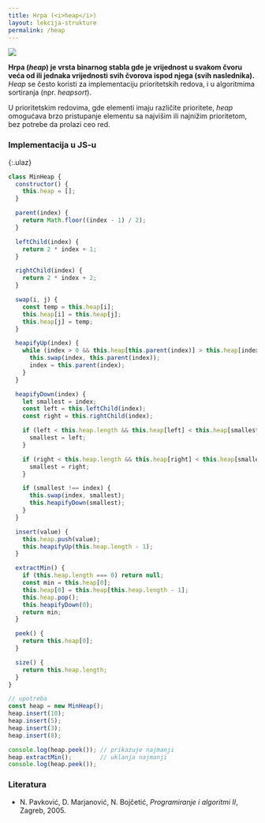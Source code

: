 ```yaml
---
title: Hrpa (<i>heap</i>)
layout: lekcija-strukture
permalink: /heap
---
```


![](https://upload.wikimedia.org/wikipedia/commons/thumb/3/38/Max-Heap.svg/500px-Max-Heap.svg.png)

**Hrpa (*heap*) je vrsta binarnog stabla gde je vrijednost u svakom čvoru veća od ili jednaka vrijednosti svih čvorova ispod njega (svih naslednika).** *Heap* se često koristi za implementaciju prioritetskih redova, i u algoritmima sortiranja (npr. *heapsort*). 

U prioritetskim redovima, gde elementi imaju različite prioritete, *heap* omogućava brzo pristupanje elementu sa najvišim ili najnižim prioritetom, bez potrebe da prolazi ceo red. 

### Implementacija u JS-u

{:.ulaz}
```js
class MinHeap {
  constructor() {
    this.heap = [];
  }

  parent(index) {
    return Math.floor((index - 1) / 2);
  }

  leftChild(index) {
    return 2 * index + 1;
  }

  rightChild(index) {
    return 2 * index + 2;
  }

  swap(i, j) {
    const temp = this.heap[i];
    this.heap[i] = this.heap[j];
    this.heap[j] = temp;
  }

  heapifyUp(index) {
    while (index > 0 && this.heap[this.parent(index)] > this.heap[index]) {
      this.swap(index, this.parent(index));
      index = this.parent(index);
    }
  }

  heapifyDown(index) {
    let smallest = index;
    const left = this.leftChild(index);
    const right = this.rightChild(index);

    if (left < this.heap.length && this.heap[left] < this.heap[smallest]) {
      smallest = left;
    }

    if (right < this.heap.length && this.heap[right] < this.heap[smallest]) {
      smallest = right;
    }

    if (smallest !== index) {
      this.swap(index, smallest);
      this.heapifyDown(smallest);
    }
  }

  insert(value) {
    this.heap.push(value);
    this.heapifyUp(this.heap.length - 1);
  }

  extractMin() {
    if (this.heap.length === 0) return null;
    const min = this.heap[0];
    this.heap[0] = this.heap[this.heap.length - 1];
    this.heap.pop();
    this.heapifyDown(0);
    return min;
  }

  peek() {
    return this.heap[0];
  }

  size() {
    return this.heap.length;
  }
}

// upotreba
const heap = new MinHeap();
heap.insert(10);
heap.insert(5);
heap.insert(3);
heap.insert(8);

console.log(heap.peek()); // prikazuje najmanji
heap.extractMin();        // uklanja najmanji
console.log(heap.peek());
```

### Literatura

- N. Pavković, D. Marjanović, N. Bojčetić, *Programiranje i algoritmi II*, Zagreb, 2005.

